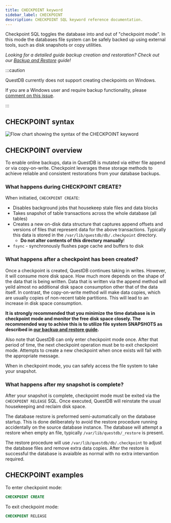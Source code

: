 ```yaml
---
title: CHECKPOINT keyword
sidebar_label: CHECKPOINT
description: CHECKPOINT SQL keyword reference documentation.
---
```


Checkpoint SQL toggles the database into and out of "checkpoint mode". In this
mode the databases file system can be safely backed up using external tools,
such as disk snapshots or copy utilities.

_Looking for a detailed guide backup creation and restoration? Check out our
[Backup and Restore](/docs/operations/backup/) guide!_

:::caution

QuestDB currently does not support creating checkpoints on Windows.

If you are a Windows user and require backup functionality, please
[comment on this issue](https://github.com/questdb/questdb/issues/4811).

:::

## CHECKPOINT syntax

![Flow chart showing the syntax of the CHECKPOINT keyword](/img/docs/diagrams/checkpoint.svg)

## CHECKPOINT overview

To enable online backups, data in QuestDB is mutated via either file append or
via copy-on-write. Checkpoint leverages these storage methods to achieve
reliable and consistent restorations from your database backups.

### What happens during CHECKPOINT CREATE?

When initiatied, `CHECKPOINT CREATE`:

- Disables background jobs that housekeep stale files and data blocks
- Takes snapshot of table transactions across the whole database (all tables)
- Creates a new on-disk data structure that captures append offsets and versions
  of files that represent data for the above transactions. Typically this data
  is stored in the `/var/lib/questdb/db/.checkpoint` directory.
  - **Do not alter contents of this directory manually**!
- `fsync` - synchronously flushes page cache and buffers to disk

### What happens after a checkpoint has been created?

Once a checkpoint is created, QuestDB continues taking in writes. However, it
will consume more disk space. How much more depends on the shape of the data
that is being written. Data that is written via the append method will yeild
almost no additional disk space consumption other that of the data itself. In
contrast, the copy-on-write method will make data copies, which are usually
copies of non-recent table partitions. This will lead to an increase in disk
space consumption.

**It is strongly recommended that you minimize the time database is in
checkpoint mode and monitor the free disk space closely. The recommended way to
achive this is to utilize file system SNAPSHOTS as described in
[our backup and restore guide](/docs/operations/backup/).**

Also note that QuestDB can only enter checkpoint mode once. After that period of
time, the next checkpoint operation must be to exit checkpoint mode. Attempts to
create a new checkpoint when once exists will fail with the appropriate message.

When in checkpoint mode, you can safely access the file system to take your
snapshot.

### What happens after my snapshot is complete?

After your snapshot is complete, checkpoint mode must be exited via the
`CHECKPOINT RELEASE` SQL. Once executed, QuestDB will reinstate the usual
housekeeping and reclaim disk space.

The database restore is preformed semi-automatically on the database startup.
This is done deliberately to avoid the restore procedure running accidentally on
the source database instance. The database will attempt a restore when empty an
file, typically `/var/lib/questdb/_restore` is present.

The restore procedure will use `/var/lib/questdb/db/.checkpoint` to adjust the
database files and remove extra data copies. After the restore is successful the
database is avaialble as normal with no extra intervantion required.

## CHECKPOINT examples

To enter checkpoint mode:

```sql
CHECKPOINT CREATE
```

To exit checkpoint mode:

```sql
CHECKPOINT RELEASE
```
